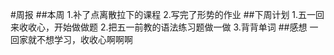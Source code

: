 #周报
##本周
1.补了点离散拉下的课程
2.写完了形势的作业
##下周计划
1.五一回来收收心，开始做做题
2.把五一前教的语法练习题做一做
3.背背单词
##感想
一回家就不想学习，收收心啊啊啊
